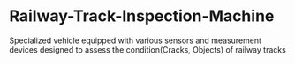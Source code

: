 # Railway-Track-Inspection-Machine
Specialized vehicle equipped with various sensors and measurement devices designed to assess the condition(Cracks, Objects) of railway tracks
